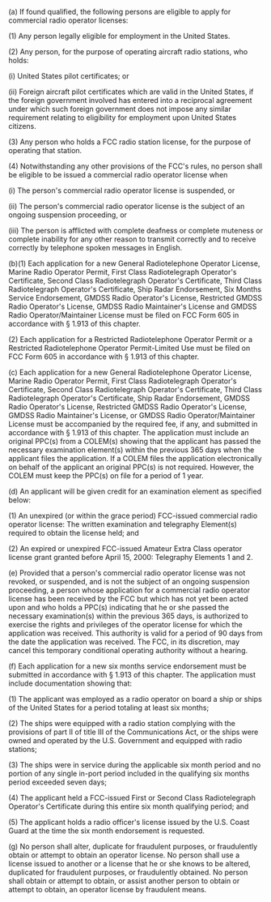 (a) If found qualified, the following persons are eligible to apply for commercial radio operator licenses:

(1) Any person legally eligible for employment in the United States.

(2) Any person, for the purpose of operating aircraft radio stations, who holds:

(i) United States pilot certificates; or

(ii) Foreign aircraft pilot certificates which are valid in the United States, if the foreign government involved has entered into a reciprocal agreement under which such foreign government does not impose any similar requirement relating to eligibility for employment upon United States citizens.

(3) Any person who holds a FCC radio station license, for the purpose of operating that station.

(4) Notwithstanding any other provisions of the FCC's rules, no person shall be eligible to be issued a commercial radio operator license when

(i) The person's commercial radio operator license is suspended, or

(ii) The person's commercial radio operator license is the subject of an ongoing suspension proceeding, or

(iii) The person is afflicted with complete deafness or complete muteness or complete inability for any other reason to transmit correctly and to receive correctly by telephone spoken messages in English.

(b)(1) Each application for a new General Radiotelephone Operator License, Marine Radio Operator Permit, First Class Radiotelegraph Operator's Certificate, Second Class Radiotelegraph Operator's Certificate, Third Class Radiotelegraph Operator's Certificate, Ship Radar Endorsement, Six Months Service Endorsement, GMDSS Radio Operator's License, Restricted GMDSS Radio Operator's License, GMDSS Radio Maintainer's License and GMDSS Radio Operator/Maintainer License must be filed on FCC Form 605 in accordance with § 1.913 of this chapter.

(2) Each application for a Restricted Radiotelephone Operator Permit or a Restricted Radiotelephone Operator Permit-Limited Use must be filed on FCC Form 605 in accordance with § 1.913 of this chapter.

(c) Each application for a new General Radiotelephone Operator License, Marine Radio Operator Permit, First Class Radiotelegraph Operator's Certificate, Second Class Radiotelegraph Operator's Certificate, Third Class Radiotelegraph Operator's Certificate, Ship Radar Endorsement, GMDSS Radio Operator's License, Restricted GMDSS Radio Operator's License, GMDSS Radio Maintainer's License, or GMDSS Radio Operator/Maintainer License must be accompanied by the required fee, if any, and submitted in accordance with § 1.913 of this chapter. The application must include an original PPC(s) from a COLEM(s) showing that the applicant has passed the necessary examination element(s) within the previous 365 days when the applicant files the application. If a COLEM files the application electronically on behalf of the applicant an original PPC(s) is not required. However, the COLEM must keep the PPC(s) on file for a period of 1 year.

(d) An applicant will be given credit for an examination element as specified below:

(1) An unexpired (or within the grace period) FCC-issued commercial radio operator license: The written examination and telegraphy Element(s) required to obtain the license held; and

(2) An expired or unexpired FCC-issued Amateur Extra Class operator license grant granted before April 15, 2000: Telegraphy Elements 1 and 2.

(e) Provided that a person's commercial radio operator license was not revoked, or suspended, and is not the subject of an ongoing suspension proceeding, a person whose application for a commercial radio operator license has been received by the FCC but which has not yet been acted upon and who holds a PPC(s) indicating that he or she passed the necessary examination(s) within the previous 365 days, is authorized to exercise the rights and privileges of the operator license for which the application was received. This authority is valid for a period of 90 days from the date the application was received. The FCC, in its discretion, may cancel this temporary conditional operating authority without a hearing.
              

(f) Each application for a new six months service endorsement must be submitted in accordance with § 1.913 of this chapter. The application must include documentation showing that:

(1) The applicant was employed as a radio operator on board a ship or ships of the United States for a period totaling at least six months;

(2) The ships were equipped with a radio station complying with the provisions of part II of title III of the Communications Act, or the ships were owned and operated by the U.S. Government and equipped with radio stations;

(3) The ships were in service during the applicable six month period and no portion of any single in-port period included in the qualifying six months period exceeded seven days;

(4) The applicant held a FCC-issued First or Second Class Radiotelegraph Operator's Certificate during this entire six month qualifying period; and

(5) The applicant holds a radio officer's license issued by the U.S. Coast Guard at the time the six month endorsement is requested.

(g) No person shall alter, duplicate for fraudulent purposes, or fraudulently obtain or attempt to obtain an operator license. No person shall use a license issued to another or a license that he or she knows to be altered, duplicated for fraudulent purposes, or fraudulently obtained. No person shall obtain or attempt to obtain, or assist another person to obtain or attempt to obtain, an operator license by fraudulent means.

